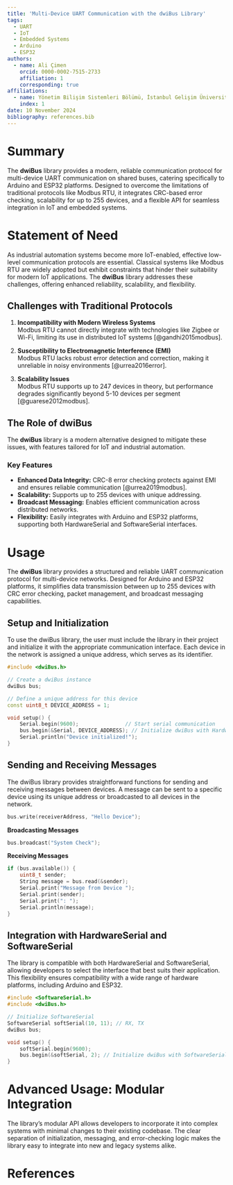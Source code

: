 ```yaml
---
title: 'Multi-Device UART Communication with the dwiBus Library'
tags:
  - UART
  - IoT
  - Embedded Systems
  - Arduino
  - ESP32
authors:
  - name: Ali Çimen
    orcid: 0000-0002-7515-2733
    affiliation: 1
    corresponding: true
affiliations:
  - name: Yönetim Bilişim Sistemleri Bölümü, İstanbul Gelişim Üniversitesi, İstanbul, Türkiye
    index: 1
date: 10 November 2024
bibliography: references.bib
---
```


# Summary

The **dwiBus** library provides a modern, reliable communication protocol for multi-device UART communication on shared buses, catering specifically to Arduino and ESP32 platforms. Designed to overcome the limitations of traditional protocols like Modbus RTU, it integrates CRC-based error checking, scalability for up to 255 devices, and a flexible API for seamless integration in IoT and embedded systems.

# Statement of Need

As industrial automation systems become more IoT-enabled, effective low-level communication protocols are essential. Classical systems like Modbus RTU are widely adopted but exhibit constraints that hinder their suitability for modern IoT applications. The **dwiBus** library addresses these challenges, offering enhanced reliability, scalability, and flexibility.

## Challenges with Traditional Protocols

1. **Incompatibility with Modern Wireless Systems**  
   Modbus RTU cannot directly integrate with technologies like Zigbee or Wi-Fi, limiting its use in distributed IoT systems [@gandhi2015modbus].

2. **Susceptibility to Electromagnetic Interference (EMI)**  
   Modbus RTU lacks robust error detection and correction, making it unreliable in noisy environments [@urrea2016error].

3. **Scalability Issues**  
   Modbus RTU supports up to 247 devices in theory, but performance degrades significantly beyond 5-10 devices per segment [@guarese2012modbus].

## The Role of dwiBus

The **dwiBus** library is a modern alternative designed to mitigate these issues, with features tailored for IoT and industrial automation.

### Key Features

- **Enhanced Data Integrity:** CRC-8 error checking protects against EMI and ensures reliable communication [@urrea2019modbus].  
- **Scalability:** Supports up to 255 devices with unique addressing.  
- **Broadcast Messaging:** Enables efficient communication across distributed networks.  
- **Flexibility:** Easily integrates with Arduino and ESP32 platforms, supporting both HardwareSerial and SoftwareSerial interfaces.

# Usage

The **dwiBus** library provides a structured and reliable UART communication protocol for multi-device networks. Designed for Arduino and ESP32 platforms, it simplifies data transmission between up to 255 devices with CRC error checking, packet management, and broadcast messaging capabilities.

## Setup and Initialization

To use the dwiBus library, the user must include the library in their project and initialize it with the appropriate communication interface. Each device in the network is assigned a unique address, which serves as its identifier.

```cpp
#include <dwiBus.h>

// Create a dwiBus instance
dwiBus bus;

// Define a unique address for this device
const uint8_t DEVICE_ADDRESS = 1;

void setup() {
    Serial.begin(9600);               // Start serial communication
    bus.begin(&Serial, DEVICE_ADDRESS); // Initialize dwiBus with HardwareSerial and address
    Serial.println("Device initialized!");
}
```

## Sending and Receiving Messages

The dwiBus library provides straightforward functions for sending and receiving messages between devices. A message can be sent to a specific device using its unique address or broadcasted to all devices in the network.

```cpp
bus.write(receiverAddress, "Hello Device");
```

**Broadcasting Messages**
```cpp
bus.broadcast("System Check");
```

**Receiving Messages**
```cpp
if (bus.available()) {
    uint8_t sender;
    String message = bus.read(&sender);
    Serial.print("Message from Device ");
    Serial.print(sender);
    Serial.print(": ");
    Serial.println(message);
}
```

## Integration with HardwareSerial and SoftwareSerial

The library is compatible with both HardwareSerial and SoftwareSerial, allowing developers to select the interface that best suits their application. This flexibility ensures compatibility with a wide range of hardware platforms, including Arduino and ESP32.

```cpp
#include <SoftwareSerial.h>
#include <dwiBus.h>

// Initialize SoftwareSerial
SoftwareSerial softSerial(10, 11); // RX, TX
dwiBus bus;

void setup() {
    softSerial.begin(9600);
    bus.begin(&softSerial, 2); // Initialize dwiBus with SoftwareSerial and address
}
```

# Advanced Usage: Modular Integration

The library’s modular API allows developers to incorporate it into complex systems with minimal changes to their existing codebase. The clear separation of initialization, messaging, and error-checking logic makes the library easy to integrate into new and legacy systems alike.

# References
